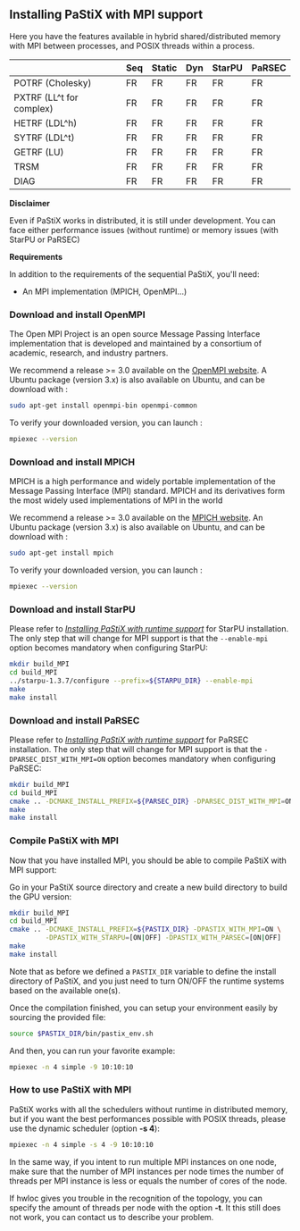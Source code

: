 ## Installing PaStiX with MPI support

Here you have the features available in hybrid shared/distributed
memory with MPI between processes, and POSIX threads within a process.

|                         | Seq   | Static | Dyn   | StarPU | PaRSEC |
|-------------------------|-------|--------|-------|--------|--------|
| POTRF (Cholesky)        | FR    | FR     | FR    | FR     | FR     |
| PXTRF (LL^t for complex)| FR    | FR     | FR    | FR     | FR     |
| HETRF (LDL^h)           | FR    | FR     | FR    | FR     | FR     |
| SYTRF (LDL^t)           | FR    | FR     | FR    | FR     | FR     |
| GETRF (LU)              | FR    | FR     | FR    | FR     | FR     |
| TRSM                    | FR    | FR     | FR    | FR     | FR     |
| DIAG                    | FR    | FR     | FR    | FR     | FR     |

**Disclaimer**

Even if PaStiX works in distributed, it is still under development.
You can face either performance issues (without runtime) or memory
issues (with StarPU or PaRSEC)

**Requirements**

In addition to the requirements of the sequential PaStiX, you'll need:

  * An MPI implementation (MPICH, OpenMPI...)

### Download and install OpenMPI

The Open MPI Project is an open source Message Passing Interface
implementation that is developed and maintained by a consortium
of academic, research, and industry partners.

We recommend a release >= 3.0 available on the [OpenMPI
website](https://www.open-mpi.org/).
A Ubuntu package (version 3.x) is also available on Ubuntu,
and can be download with :

```sh
sudo apt-get install openmpi-bin openmpi-common
```

To verify your downloaded version, you can launch :
```sh
mpiexec --version
```

### Download and install MPICH

MPICH is a high performance and widely portable implementation
of the Message Passing Interface (MPI) standard. MPICH and its
derivatives form the most widely used implementations of MPI in the world

We recommend a release >= 3.0 available on the [MPICH
website](https://www.mpich.org/).
An Ubuntu package (version 3.x) is also available on Ubuntu,
and can be download with :

```sh
sudo apt-get install mpich
```

To verify your downloaded version, you can launch :
```sh
mpiexec --version
```
### Download and install StarPU

Please refer to [_Installing PaStiX with runtime
support_](./Pastix_Runtime.md) for StarPU installation. The only step
that will change for MPI support is that the `--enable-mpi` option
becomes mandatory when configuring StarPU:

```sh
mkdir build_MPI
cd build_MPI
../starpu-1.3.7/configure --prefix=${STARPU_DIR} --enable-mpi
make
make install
```

### Download and install PaRSEC

Please refer to [_Installing PaStiX with runtime
support_](./Pastix_Runtime.md) for PaRSEC installation. The only step
that will change for MPI support is that the
`-DPARSEC_DIST_WITH_MPI=ON` option becomes mandatory when configuring
PaRSEC:


```sh
mkdir build_MPI
cd build_MPI
cmake .. -DCMAKE_INSTALL_PREFIX=${PARSEC_DIR} -DPARSEC_DIST_WITH_MPI=ON
make
make install
```

### Compile PaStiX with MPI

Now that you have installed MPI, you should be able to
compile PaStiX with MPI support:

Go in your PaStiX source directory and create a new build
directory to build the GPU version:
```sh
mkdir build_MPI
cd build_MPI
cmake .. -DCMAKE_INSTALL_PREFIX=${PASTIX_DIR} -DPASTIX_WITH_MPI=ON \
         -DPASTIX_WITH_STARPU=[ON|OFF] -DPASTIX_WITH_PARSEC=[ON|OFF]
make
make install
```

Note that as before we defined a `PASTIX_DIR` variable to define the
install directory of PaStiX, and you just need to turn ON/OFF the
runtime systems based on the available one(s).

Once the compilation finished, you can setup your environment easily
by sourcing the provided file:
```sh
source $PASTIX_DIR/bin/pastix_env.sh
```
And then, you can run your favorite example:
```sh
mpiexec -n 4 simple -9 10:10:10
```

### How to use PaStiX with MPI

PaStiX works with all the schedulers without runtime in distributed
memory, but if you want the best performances possible with POSIX threads,
please use the dynamic scheduler (option **-s 4**):
```sh
mpiexec -n 4 simple -s 4 -9 10:10:10
```

In the same way, if you intent to run multiple MPI instances on one node,
make sure that the number of MPI instances per node times the number of
threads per MPI instance is less or equals the number of cores of the node.

If hwloc gives you trouble in the recognition of the topology, you can
specify the amount of threads per node with the option **-t**. It this
still does not work, you can contact us to describe your problem.
